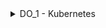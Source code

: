 <details>
<summary>DO_1 - Kubernetes</summary>

1. Create 3 vms with **only-hosted** network adapter
   ![screen](./screenshots/kube/step1.png)
   ![screen](./screenshots/kube/step2.png)

2. On all hosts install additional packages 
    ```
    apt install -y curl wget gnupg sudo iptables
   ```
   ![screen](./screenshots/kube/step3.png)

3. On all hosts allow routing of IPv4 traffic and disable swapping
    ```
   cat <<EOF | tee /etc/modules-load.d/k8s.conf
    overlay
    br_netfilter
    EOF
    
    modprobe overlay
    modprobe br_netfilter

    echo -e "net.bridge.bridge-nf-call-ip6tables = 1\nnet.bridge.bridge-nf-call-iptables = 1\nnet.ipv4.ip_forward = 1" > /etc/sysctl.d/10-k8s.conf
    sysctl -f /etc/sysctl.d/10-k8s.conf

    swapoff -a
    sed -i '/ swap / s/^/#/' /etc/fstab
   ```
   ![screen](./screenshots/kube/step4.png)
   ![screen](./screenshots/kube/step5.png)
   ![screen](./screenshots/kube/step6.png)
   ![screen](./screenshots/kube/step7.png)

4. On all hosts install Kubelet, Kubectl, Kubeadm
    ```
   curl -s https://packages.cloud.google.com/apt/doc/apt-key.gpg | sudo apt-key add - &&   echo "deb http://apt.kubernetes.io/ kubernetes-xenial main" | sudo tee /etc/apt/sources.list.d/kubernetes.list &&   sudo apt-get update -q
   sudo apt-get install -qy kubelet=1.25.5-00 kubectl=1.25.5-00 kubeadm=1.25.5-00
   ```
   ![screen](./screenshots/kube/step8.png)

5. On all hosts install Docker + cri-dockerd
    ```
    # Add Docker's official GPG key:
    sudo apt-get update
    sudo apt-get install ca-certificates curl gnupg
    sudo install -m 0755 -d /etc/apt/keyrings
    curl -fsSL https://download.docker.com/linux/ubuntu/gpg | sudo gpg --dearmor -o /etc/apt/keyrings/docker.gpg
    sudo chmod a+r /etc/apt/keyrings/docker.gpg
    
    # Add the repository to Apt sources:
    echo \
    "deb [arch="$(dpkg --print-architecture)" signed-by=/etc/apt/keyrings/docker.gpg] https://download.docker.com/linux/ubuntu \
    "$(. /etc/os-release && echo "$VERSION_CODENAME")" stable" | \
    sudo tee /etc/apt/sources.list.d/docker.list > /dev/null
    sudo apt-get update
   
    sudo apt-get install docker-ce docker-ce-cli containerd.io docker-buildx-plugin docker-compose-plugin
   
    sudo usermod -aG docker $USER
   ```
   
    ```
    wget https://github.com/Mirantis/cri-dockerd/releases/download/v0.3.1/cri-dockerd-0.3.1.amd64.tgz
    tar xvf cri-dockerd-0.3.1.amd64.tgz
    mv cri-dockerd/cri-dockerd /usr/local/bin/
    
    wget https://raw.githubusercontent.com/Mirantis/cri-dockerd/master/packaging/systemd/cri-docker.service
    wget https://raw.githubusercontent.com/Mirantis/cri-dockerd/master/packaging/systemd/cri-docker.socket
    
    mv cri-docker.socket cri-docker.service /etc/systemd/system/
    sed -i -e 's,/usr/bin/cri-dockerd,/usr/local/bin/cri-dockerd,' /etc/systemd/system/cri-docker.service
    
    systemctl daemon-reload
    systemctl enable cri-docker.service
    systemctl enable --now cri-docker.socket
   ```
   ![screen](./screenshots/kube/step9.png)
   ![screen](./screenshots/kube/step10.png)
   ![screen](./screenshots/kube/step11.png)

6. On **control** node lets Initialize a Kubernetes cluster, it will return some part of code which need to run on all **working** nodes
    ```
    kubeadm init \
   --cri-socket unix:///var/run/cri-dockerd.sock \
   --pod-network-cidr=10.244.0.0/16 \
   --apiserver-advertise-address=192.168.56.109 \
   --upload-certs
   ```
    ![screen](./screenshots/kube/step12.png)
7. On all **working** nodes run returned code from previous step
    ```
    kubeadm join 192.168.56.109:6443 --token 11v0sl.i9kduy3hepgejys8 \
   --discovery-token-ca-cert-hash sha256:8244220e1c836631f41329040594ac2471cfedf8bc66970276becde64cdd454c \
   --cri-socket unix:///var/run/cri-dockerd.sock
   ```
   ![screen](./screenshots/kube/step13.png)
   ![screen](./screenshots/kube/step14.png)

8. On **control** run 
    ```
    kubectl get nodes
   ```
   ![screen](./screenshots/kube/step15.png)

9. On all nodes configure the kubectl management utility
    ```
    echo "export KUBECONFIG=/etc/kubernetes/admin.conf" > /etc/environment
    export KUBECONFIG=/etc/kubernetes/admin.conf
   ```
   ![screen](./screenshots/kube/step16.png)

10. On **control** node install **flannel** plugin
    ```
    kubectl apply -f https://raw.githubusercontent.com/coreos/flannel/master/Documentation/kube-flannel.yml
    ```
    ![screen](./screenshots/kube/step17.png)
</details>